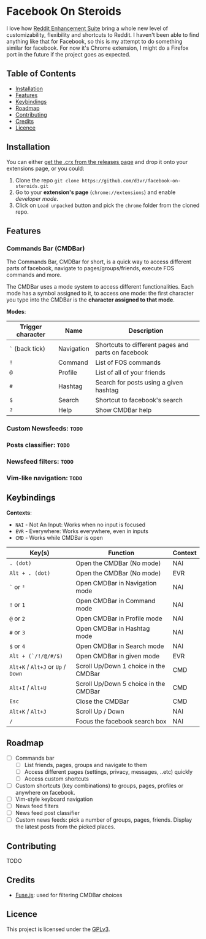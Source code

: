 # Facebook On Steroids

I love how [Reddit Enhancement Suite](https://github.com/honestbleeps/Reddit-Enhancement-Suite) bring a whole new level of customizability, flexibility and shortcuts to Reddit. I haven't been able to find anything like that for Facebook, so this is my attempt to do something similar for facebook. 
For now it's Chrome extension, I might do a Firefox port in the future if the project goes as expected.

## Table of Contents
- [Installation](#installation)
- [Features](#features)
- [Keybindings](#keybindings)
- [Roadmap](#roadmap)
- [Contributing](#contributing)
- [Credits](#credits)
- [Licence](#licence)

## Installation
You can either [get the .crx from the releases page](https://github.com/d3vr/facebook-on-steroids/releases/) and drop it onto your extensions page, or you could:
1. Clone the repo `git clone https://github.com/d3vr/facebook-on-steroids.git`
2. Go to your **extension's page** (`chrome://extensions`) and enable *developer mode*.
3. Click on `Load unpacked` button and pick the `chrome` folder from the cloned repo.

## Features

### Commands Bar (CMDBar)
The Commands Bar, CMDBar for short, is a quick way to access different parts of facebook, navigate to pages/groups/friends, execute FOS commands and more.

The CMDBar uses a mode system to access different functionalities. Each mode has a symbol assigned to it, to access one mode: the first character you type into the CMDBar is the **character assigned to that mode**.

**Modes**:

| Trigger character  | Name | Description |
| ------------- | ------------- | ------------- |
| `` ` `` (back tick) | Navigation | Shortcuts to different pages and parts on facebook |
| `!`  | Command | List of FOS commands |
| `@`  | Profile | List of all of your friends |
| `#`  | Hashtag | Search for posts using a given hashtag |
| `$`  | Search | Shortcut to facebook's search |
| `?`  | Help | Show CMDBar help |


### Custom Newsfeeds: `TODO`
### Posts classifier: `TODO`
### Newsfeed filters: `TODO`
### Vim-like navigation: `TODO`

## Keybindings
**Contexts**:
- `NAI` -  Not An Input: Works when no input is focused
- `EVR` -  Everywhere: Works everywhere, even in inputs
- `CMD` -  Works while CMDBar is open

| Key(s)  | Function | Context
| ------------- | ------------- | ------------- |
| `. (dot)`  |  Open the CMDBar (No mode) | NAI |
| `Alt + . (dot)`  |  Open the CMDBar (No mode) | EVR |
| `` ` `` or `²` |  Open CMDBar in Navigation mode | NAI |
| `!` or `1`  |  Open CMDBar in Command mode | NAI |
| `@` or `2` |  Open CMDBar in Profile mode | NAI |
| `#` or `3` |  Open CMDBar in Hashtag mode | NAI |
| `$` or `4` |  Open CMDBar in Search mode | NAI |
| ``Alt + (`/!/@/#/$)``  |  Open CMDBar in given mode | EVR |
| `Alt+K` / `Alt+J` or  `Up` / `Down`  | Scroll Up/Down 1 choice in the CMDBar | CMD |
| `Alt+I` / `Alt+U`  | Scroll Up/Down 5 choice in the CMDBar | CMD |
| `Esc`  | Close the CMDBar | CMD |
| `Alt+K` / `Alt+J`  | Scroll Up / Down | NAI |
| `/`  | Focus the facebook search box | NAI |

## Roadmap
- [ ] Commands bar
    - [ ] List friends, pages, groups and navigate to them
    - [ ] Access different pages (settings, privacy, messages, ..etc) quickly
    - [ ] Access custom shortcuts
- [ ] Custom shortcuts (key combinations) to groups, pages, profiles or anywhere on facebook.
- [ ] Vim-style keyboard navigation
- [ ] News feed filters
- [ ] News feed post classifier
- [ ] Custom news feeds: pick a number of groups, pages, friends. Display the latest posts from the picked places.

## Contributing
TODO

## Credits
- [Fuse.js](https://github.com/krisk/fuse): used for filtering CMDBar choices

## Licence
This project is licensed under the [GPLv3](https://www.gnu.org/licenses/gpl-3.0.en.html).
